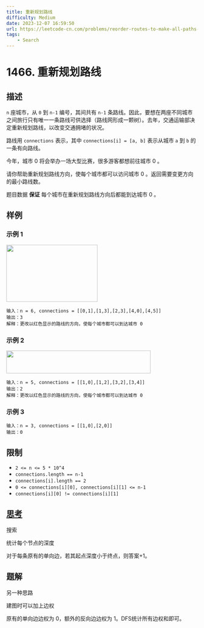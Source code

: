 ```yaml
---
title: 重新规划路线
difficulty: Medium
date: 2023-12-07 16:59:50
url: https://leetcode-cn.com/problems/reorder-routes-to-make-all-paths-lead-to-the-city-zero
tags:
    - Search
---
```

# 1466. 重新规划路线

## 描述

`n` 座城市，从 `0` 到 `n-1` 编号，其间共有 `n-1` 条路线。因此，要想在两座不同城市之间旅行只有唯一一条路线可供选择（路线网形成一颗树）。去年，交通运输部决定重新规划路线，以改变交通拥堵的状况。

路线用 `connections` 表示，其中 `connections[i] = [a, b]` 表示从城市 `a` 到 `b` 的一条有向路线。

今年，城市 0 将会举办一场大型比赛，很多游客都想前往城市 0 。

请你帮助重新规划路线方向，使每个城市都可以访问城市 0 。返回需要变更方向的最小路线数。

题目数据 **保证** 每个城市在重新规划路线方向后都能到达城市 0 。

## 样例
### 示例 1

**<img alt="" src="https://assets.leetcode-cn.com/aliyun-lc-upload/uploads/2020/05/30/sample_1_1819.png" style="height: 150px; width: 240px;">**

```
输入：n = 6, connections = [[0,1],[1,3],[2,3],[4,0],[4,5]]
输出：3
解释：更改以红色显示的路线的方向，使每个城市都可以到达城市 0 
```

### 示例 2

**<img alt="" src="https://assets.leetcode-cn.com/aliyun-lc-upload/uploads/2020/05/30/sample_2_1819.png" style="height: 60px; width: 380px;">**

```
输入：n = 5, connections = [[1,0],[1,2],[3,2],[3,4]]
输出：2
解释：更改以红色显示的路线的方向，使每个城市都可以到达城市 0 
```

### 示例 3

```
输入：n = 3, connections = [[1,0],[2,0]]
输出：0
```

## 限制

- `2 <= n <= 5 * 10^4`
- `connections.length == n-1`
- `connections[i].length == 2`
- `0 <= connections[i][0], connections[i][1] <= n-1`
- `connections[i][0] != connections[i][1]`


## [思考](code.cpp)
搜索

统计每个节点的深度

对于每条原有的单向边，若其起点深度小于终点，则答案+1。

## 题解
另一种思路

建图时可以加上边权

原有的单向边边权为 0，额外的反向边边权为 1。DFS统计所有边权和即可。
